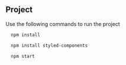 
## Project

Use the following commands to run the project

```bash
  npm install
```
```bash
  npm install styled-components
```
```bash
  npm start
```

